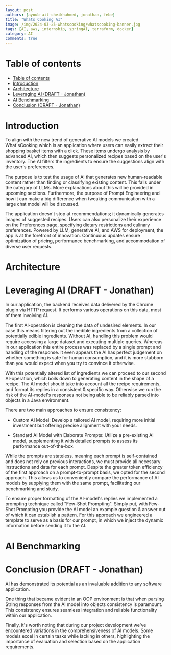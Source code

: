 ```yaml
---
layout: post
authors: [ayoub-ait-cheikhahmed, jonathan, febe]
title: "Whats Cooking AI"
image: /img/2024-03-25-whatscooking/whatscooking-banner.jpg
tags: [AI, aws, internship, springAI, terraform, docker]
category: AI
comments: true
---
```


# Table of contents

- [Table of contents](#table-of-contents)
- [Introduction](#introduction)
- [Architecture](#architecture)
- [Leveraging AI (DRAFT - Jonathan)](#leveraging-ai-draft---jonathan)
- [AI Benchmarking](#ai-benchmarking)
- [Conclusion (DRAFT - Jonathan)](#conclusion-draft---jonathan)

# Introduction

To align with the new trend of generative AI models we created What'sCooking which is an application where users can easily extract their shopping basket items with a click. These items undergo analysis by advanced AI, which then suggests personalized recipes based on the user's inventory. The AI filters the ingredients to ensure the suggestions align with the user's preferences.

The purpose is to test the usage of AI that generates new human-readable content rather than finding or classifying existing content. This falls under the category of LLMs. More explanations about this will be provided in upcoming sections. Furthermore, the purpose of Prompt Engineering and how it can make a big difference when tweaking communication with a large chat model will be discussed.

The application doesn't stop at recommendations; it dynamically generates images of suggested recipes. Users can also personalize their experience on the Preferences page, specifying dietary restrictions and culinary preferences. Powered by LLM, generative AI, and AWS for deployment, the app is at the forefront of innovation. Continuous updates ensure optimization of pricing, performance benchmarking, and accommodation of diverse user requests.

# Architecture

# Leveraging AI (DRAFT - Jonathan)

In our application, the backend receives data delivered by the Chrome plugin via HTTP request.
It performs various operations on this data, most of them involving AI.

The first AI-operation is cleaning the data of undesired elements.
In our case this means filtering out the inedible ingredients from a collection of potentially edible ingredients. Without AI, handling this problem would require accessing a large dataset and executing multiple queries. Whereas in our application this entire process was replaced by a single prompt and handling of the response.
It even appears the AI has perfect judgement on whether something is safe for human consumption, and it is more stubborn than you would expect when you try to convince it otherwise.

With this potentially altered list of ingredients we can proceed to our second AI-operation, which boils down to generating content in the shape of a recipe.
The AI model should take into account all the recipe requirements, and format its replies in a consistent & specific way.
Otherwise we run the risk of the AI-model's responses not being able to be reliably parsed into objects in a Java environment.

There are two main approaches to ensure consistency:

- Custom AI Model: Develop a tailored AI model, requiring more initial investment but offering precise alignment with your needs.

- Standard AI Model with Elaborate Prompts: Utilize a pre-existing AI model, supplementing it with detailed prompts to assess its performance out-of-the-box.

While the prompts are stateless, meaning each prompt is self-contained and does not rely on previous interactions, we must provide all necessary instructions and data for each prompt. Despite the greater token efficiency of the first approach on a prompt-to-prompt basis, we opted for the second approach. This allows us to conveniently compare the performance of AI models by supplying them with the same prompt, facilitating our benchmarking and study.

To ensure proper formatting of the AI-model's replies we implemented a prompting technique called "Few-Shot Prompting".
Simply put, with Few-Shot Prompting you provide the AI model an example question & answer out of which it can establish a pattern.
For this approach we engineered a template to serve as a basis for our prompt, in which we inject the dynamic information before sending it to the AI.

# AI Benchmarking

# Conclusion (DRAFT - Jonathan)

AI has demonstrated its potential as an invaluable addition to any software application.

One thing that became evident in an OOP environment is that when parsing String responses from the AI model into objects consistency is paramount.
This consistency ensures seamless integration and reliable functionality within our application.

Finally, it's worth noting that during our project development we've encountered variations in the comprehensiveness of AI models.
Some models excel in certain tasks while lacking in others, highlighting the importance of evaluation and selection based on the application requirements.
